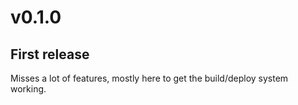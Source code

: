 # v0.1.0
## First release

Misses a lot of features, mostly here to get the build/deploy system working.
